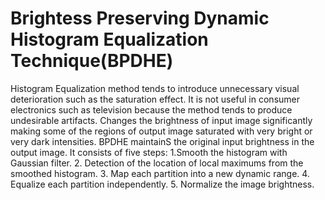 # Brightess Preserving Dynamic Histogram Equalization Technique(BPDHE)
Histogram Equalization method tends to introduce unnecessary visual deterioration such as the saturation effect. It is not useful in consumer electronics such as television because the method tends to produce undesirable artifacts. Changes the brightness of input image significantly making some of the regions of output image saturated with very bright or very dark intensities. BPDHE maintainS the original input brightness in the output image. 
It consists of five steps:
1.Smooth the histogram with Gaussian filter. 
2. Detection of the location of local maximums from the smoothed histogram.
3. Map each partition into a new dynamic range. 
4. Equalize each partition independently. 
5. Normalize the image brightness. 


